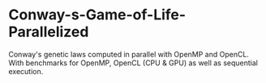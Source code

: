 Conway-s-Game-of-Life-Parallelized
==================================

Conway's genetic laws computed in parallel with OpenMP and OpenCL. With benchmarks for OpenMP, OpenCL (CPU &amp; GPU) as well as sequential execution.